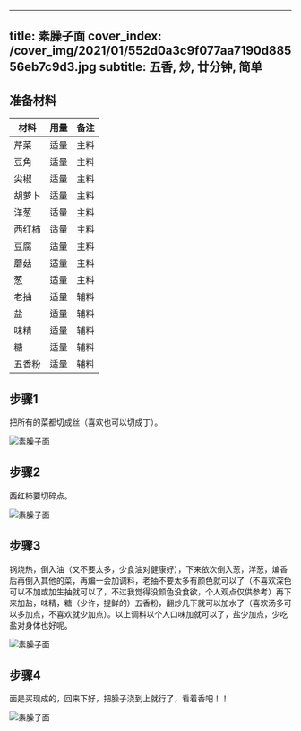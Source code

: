 
---
title: 素臊子面
cover_index: /cover_img/2021/01/552d0a3c9f077aa7190d88556eb7c9d3.jpg
subtitle: 五香, 炒, 廿分钟, 简单
---

## 准备材料

| 材料     | 用量 | 备注|
| ------- | ----- | --- |
| 芹菜 | 适量| 主料 |
| 豆角 | 适量| 主料 |
| 尖椒 | 适量| 主料 |
| 胡萝卜 | 适量| 主料 |
| 洋葱 | 适量| 主料 |
| 西红柿 | 适量| 主料 |
| 豆腐 | 适量| 主料 |
| 蘑菇 | 适量| 主料 |
| 葱 | 适量| 主料 |
| 老抽 | 适量| 辅料 |
| 盐 | 适量| 辅料 |
| 味精 | 适量| 辅料 |
| 糖 | 适量| 辅料 |
| 五香粉 | 适量| 辅料 |

## 步骤1

把所有的菜都切成丝（喜欢也可以切成丁）。

![素臊子面](https://i8.meishichina.com/attachment/recipe/201010/201010081335302.JPG?x-oss-process=style/p320) 

## 步骤2

西红柿要切碎点。

![素臊子面](https://i8.meishichina.com/attachment/recipe/201010/201010081336444.JPG?x-oss-process=style/p320) 

## 步骤3

锅烧热，倒入油（又不要太多，少食油对健康好），下来依次倒入葱，洋葱，煸香后再倒入其他的菜，再煸一会加调料，老抽不要太多有颜色就可以了（不喜欢深色可以不加或加生抽就可以了，不过我觉得没颜色没食欲，个人观点仅供参考）再下来加盐，味精，糖（少许，提鲜的）五香粉，翻炒几下就可以加水了（喜欢汤多可以多加点，不喜欢就少加点）。以上调料以个人口味加就可以了，盐少加点，少吃盐对身体也好呢。

![素臊子面](https://i8.meishichina.com/attachment/recipe/201010/201010081346523.JPG?x-oss-process=style/p320) 

## 步骤4

面是买现成的，回来下好，把臊子浇到上就行了，看着香吧！！

![素臊子面](https://i8.meishichina.com/attachment/recipe/201010/201010081349558.JPG?x-oss-process=style/p320) 

